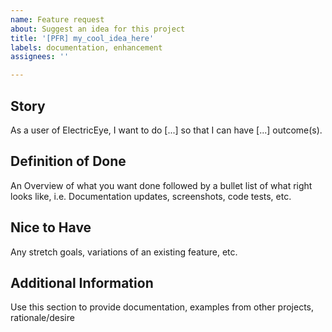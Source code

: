 ```yaml
---
name: Feature request
about: Suggest an idea for this project
title: '[PFR] my_cool_idea_here'
labels: documentation, enhancement
assignees: ''

---
```


## Story

As a user of ElectricEye, I want to do [...] so that I can have [...] outcome(s).

## Definition of Done

An Overview of what you want done followed by a bullet list of what right looks like, i.e. Documentation updates, screenshots, code tests, etc.

## Nice to Have

Any stretch goals, variations of an existing feature, etc.

## Additional Information

Use this section to provide documentation, examples from other projects, rationale/desire